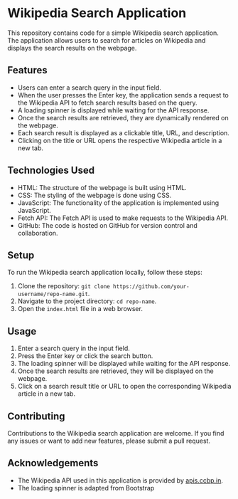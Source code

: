 # Wikipedia Search Application

This repository contains code for a simple Wikipedia search application. The application allows users to search for articles on Wikipedia and displays the search results on the webpage.

## Features

- Users can enter a search query in the input field.
- When the user presses the Enter key, the application sends a request to the Wikipedia API to fetch search results based on the query.
- A loading spinner is displayed while waiting for the API response.
- Once the search results are retrieved, they are dynamically rendered on the webpage.
- Each search result is displayed as a clickable title, URL, and description.
- Clicking on the title or URL opens the respective Wikipedia article in a new tab.

## Technologies Used

- HTML: The structure of the webpage is built using HTML.
- CSS: The styling of the webpage is done using CSS.
- JavaScript: The functionality of the application is implemented using JavaScript.
- Fetch API: The Fetch API is used to make requests to the Wikipedia API.
- GitHub: The code is hosted on GitHub for version control and collaboration.

## Setup

To run the Wikipedia search application locally, follow these steps:

1. Clone the repository: `git clone https://github.com/your-username/repo-name.git`.
2. Navigate to the project directory: `cd repo-name`.
3. Open the `index.html` file in a web browser.

## Usage

1. Enter a search query in the input field.
2. Press the Enter key or click the search button.
3. The loading spinner will be displayed while waiting for the API response.
4. Once the search results are retrieved, they will be displayed on the webpage.
5. Click on a search result title or URL to open the corresponding Wikipedia article in a new tab.

## Contributing

Contributions to the Wikipedia search application are welcome. If you find any issues or want to add new features, please submit a pull request.

## Acknowledgements

- The Wikipedia API used in this application is provided by [apis.ccbp.in](https://apis.ccbp.in/wiki-search).
- The loading spinner is adapted from Bootstrap
